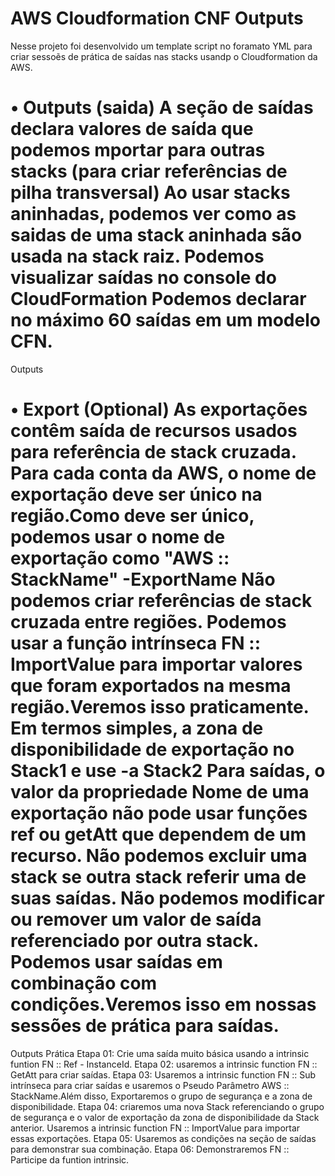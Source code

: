 # AWS Cloudformation CNF Outputs  

Nesse projeto foi desenvolvido um template script no foramato YML para criar sessoẽs de prática de saídas nas stacks usandp o Cloudformation da AWS.

 • Outputs (saida)
      A seção de saídas declara valores de saída que podemos
      mportar para outras stacks (para criar referências de pilha transversal)
      Ao usar stacks aninhadas, podemos ver como as saidas de uma stack aninhada são
      usada na stack raiz.
      Podemos visualizar saídas no console do CloudFormation
      Podemos declarar no máximo 60 saídas em um modelo CFN.
====================================================================================

Outputs 

• Export (Optional) 
      As exportações contêm saída de recursos usados para referência de stack cruzada.
      Para cada conta da AWS, o nome de exportação deve ser único na região.Como deve ser único,  podemos usar o nome de exportação como
      "AWS :: StackName" -ExportName
      Não podemos criar referências de stack cruzada entre regiões.
      Podemos usar a função intrínseca FN :: ImportValue para importar valores que foram exportados na mesma região.Veremos isso praticamente.
      Em termos simples, a zona de disponibilidade de exportação no Stack1 e use -a Stack2
      Para saídas, o valor da propriedade Nome de uma exportação não pode usar funções ref ou getAtt que dependem de um recurso.
      Não podemos excluir uma stack se outra stack referir uma de suas saídas.
      Não podemos modificar ou remover um valor de saída referenciado por outra stack.
      Podemos usar saídas em combinação com condições.Veremos isso em nossas sessões de prática para saídas.
========================================================================================================

Outputs Prática
      Etapa 01: Crie uma saída muito básica usando a intrinsic funtion FN :: Ref - InstanceId.
      Etapa 02: usaremos a intrinsic function FN :: GetAtt para criar saídas.
      Etapa 03: Usaremos a intrinsic function FN :: Sub intrínseca para criar saídas e usaremos o Pseudo Parâmetro AWS :: StackName.Além disso,
      Exportaremos o grupo de segurança e a zona de disponibilidade.
      Etapa 04: criaremos uma nova Stack referenciando o grupo de segurança e o valor de exportação da zona de disponibilidade da Stack anterior.
      Usaremos a intrinsic function FN :: ImportValue para importar essas exportações.
      Etapa 05: Usaremos as condições na seção de saídas para demonstrar sua combinação.
      Etapa 06: Demonstraremos FN :: Participe da funtion intrinsic.
